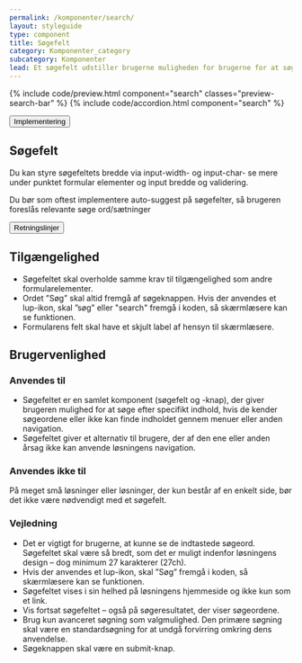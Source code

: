 ```yaml
---
permalink: /komponenter/search/
layout: styleguide
type: component
title: Søgefelt
category: Komponenter_category
subcategory: Komponenter
lead: Et søgefelt udstiller brugerne muligheden for brugerne for at søge efter bestemt indhold på siden eller i løsningen.
---
```


{% include code/preview.html component="search" classes="preview-search-bar" %}
{% include code/accordion.html component="search" %}
<div class="accordion accordion-bordered">
  <button class="button-unstyled accordion-button"
    aria-expanded="false" aria-controls="search-code-documentation">
    Implementering
  </button>
  <div id="search-code-documentation" class="accordion-content">
    <section>
        <h2 class="h4">Søgefelt</h2>
        <p>Du kan styre søgefeltets bredde via input-width- og input-char- se mere under punktet formular elementer og input bredde og validering.</p>
        <p>Du bør som oftest implementere auto-suggest på søgefelter, så brugeren foreslås relevante søge ord/sætninger</p>
    </section>
  </div>
</div>

<div class="accordion accordion-bordered">
  <button class="button-unstyled accordion-button"
      aria-expanded="true" aria-controls="search-bar-docs">
    Retningslinjer
  </button>
  <div id="search-bar-docs" aria-hidden="false" class="accordion-content">
        <section>
            <h2 class="h4">Tilgængelighed</h2>
            <ul>
                <li>Søgefeltet skal overholde samme krav til tilgængelighed som andre formularelementer. </li>
                <li>Ordet ”Søg” skal altid fremgå af søgeknappen. Hvis der anvendes et lup-ikon, skal ”søg” eller "search" fremgå i koden, så skærmlæsere kan se funktionen.</li>
                <li>Formularens felt skal have et skjult label af hensyn til skærmlæsere.</li>
            </ul>
        </section>
        <section>
            <h2 class="h4">Brugervenlighed</h2>
            <h3 class="h5">Anvendes til</h3>
            <ul>
                <li>Søgefeltet er en samlet komponent (søgefelt og -knap), der giver brugeren mulighed for at søge efter specifikt indhold, hvis de kender søgeordene eller ikke kan finde indholdet gennem menuer eller anden navigation.</li>
                <li>Søgefeltet giver et alternativ til brugere, der af den ene eller anden årsag ikke kan anvende løsningens navigation.</li>
            </ul>
            <h3 class="h5">Anvendes ikke til</h3>
            <p>På meget små løsninger eller løsninger, der kun består af en enkelt side, bør det ikke være nødvendigt med et søgefelt.</p>
            <h3 class="h5">Vejledning</h3>
            <ul>
                <li>Det er vigtigt for brugerne, at kunne se de indtastede søgeord. Søgefeltet skal være så bredt, som det er muligt indenfor løsningens design – dog minimum 27 karakterer (27ch). </li>
                <li>Hvis der anvendes et lup-ikon, skal ”Søg” fremgå i koden, så skærmlæsere kan se funktionen.</li>
                <li>Søgefeltet vises i sin helhed på løsningens hjemmeside og ikke kun som et link.</li>
                <li>Vis fortsat søgefeltet – også på søgeresultatet, der viser søgeordene.</li>
                <li>Brug kun avanceret søgning som valgmulighed. Den primære søgning skal være en standardsøgning for at undgå forvirring omkring dens anvendelse.</li>
                <li>Søgeknappen skal være en submit-knap.</li>
            </ul>
        </section>
  </div>
</div>
